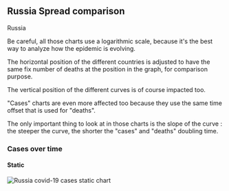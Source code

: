 ## Russia Spread comparison 

Russia



Be careful, all those charts use a logarithmic scale, because it's the best way to analyze how the epidemic is evolving.
 
The horizontal position of the different countries is adjusted to have the same fix number of deaths at the position in the graph, for comparison purpose.

The vertical position of the different curves is of course impacted too.

"Cases" charts are even more affected too because they use the same time offset that is used for "deaths".

The only important thing to look at in those charts is the slope of the curve : the steeper the curve, the shorter the "cases" and "deaths" doubling time.



 
### Cases over time
 
#### Static
![Russia covid-19 cases static chart](https://raw.githubusercontent.com/madlag/coronavirus_study/master/notebooks/graphs/2020-03-20/countries/Russia/2020-03-20_Russia_deaths.png "Russia covid-19 cases static chart")   

